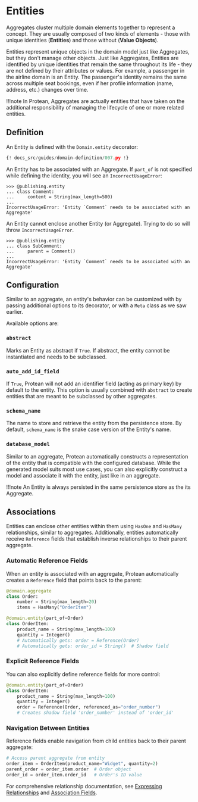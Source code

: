 # Entities

Aggregates cluster multiple domain elements together to represent a concept.
They are usually composed of two kinds of elements - those with unique
identities (**Entities**) and those without (**Value Objects**).

Entities represent unique objects in the domain model just like Aggregates, but
they don't manage other objects. Just like Aggregates, Entities are identified
by unique identities that remain the same throughout its life - they are not
defined by their attributes or values. For example, a passenger in the airline
domain is an Entity. The passenger's identity remains the same across multiple
seat bookings, even if her profile information (name, address, etc.) changes
over time.

!!!note
    In Protean, Aggregates are actually entities that have taken on the
    additional responsibility of managing the lifecycle of one or more
    related entities.

## Definition

An Entity is defined with the `Domain.entity` decorator:

```python hl_lines="13-15"
{! docs_src/guides/domain-definition/007.py !}
```

An Entity has to be associated with an Aggregate. If `part_of` is not
specified while defining the identity, you will see an `IncorrectUsageError`:

```shell
>>> @publishing.entity
... class Comment:
...     content = String(max_length=500)
... 
IncorrectUsageError: 'Entity `Comment` needs to be associated with an Aggregate'
```

An Entity cannot enclose another Entity (or Aggregate). Trying to do so will
throw `IncorrectUsageError`.

```shell
>>> @publishing.entity
... class SubComment:
...     parent = Comment()
... 
IncorrectUsageError: 'Entity `Comment` needs to be associated with an Aggregate'
```
<!-- FIXME Ensure entities cannot enclose other entities. When entities
enclose something other than permitted fields, through an error-->

## Configuration

Similar to an aggregate, an entity's behavior can be customized with by passing
additional options to its decorator, or with a `Meta` class as we saw earlier.

Available options are:

### `abstract`

Marks an Entity as abstract if `True`. If abstract, the entity cannot be
instantiated and needs to be subclassed.

### `auto_add_id_field`

If `True`, Protean will not add an identifier field (acting as primary key)
by default to the entity. This option is usually combined with `abstract` to
create entities that are meant to be subclassed by other aggregates.

### `schema_name`

The name to store and retrieve the entity from the persistence store. By
default, `schema_name` is the snake case version of the Entity's name.

### `database_model`

Similar to an aggregate, Protean automatically constructs a representation
of the entity that is compatible with the configured database. While the
generated model suits most use cases, you can also explicitly construct a model
and associate it with the entity, just like in an aggregate.

!!!note
    An Entity is always persisted in the same persistence store as the
    its Aggregate.

## Associations

Entities can enclose other entities within them using `HasOne` and `HasMany` relationships, similar to aggregates. Additionally, entities automatically receive `Reference` fields that establish inverse relationships to their parent aggregate.

### Automatic Reference Fields

When an entity is associated with an aggregate, Protean automatically creates a `Reference` field that points back to the parent:

```python
@domain.aggregate
class Order:
    number = String(max_length=20)
    items = HasMany("OrderItem")

@domain.entity(part_of=Order)
class OrderItem:
    product_name = String(max_length=100)
    quantity = Integer()
    # Automatically gets: order = Reference(Order)
    # Automatically gets: order_id = String()  # Shadow field
```

### Explicit Reference Fields

You can also explicitly define reference fields for more control:

```python
@domain.entity(part_of=Order)
class OrderItem:
    product_name = String(max_length=100)
    quantity = Integer()
    order = Reference(Order, referenced_as="order_number")
    # Creates shadow field 'order_number' instead of 'order_id'
```

### Navigation Between Entities

Reference fields enable navigation from child entities back to their parent aggregate:

```python
# Access parent aggregate from entity
order_item = OrderItem(product_name="Widget", quantity=2)
parent_order = order_item.order  # Order object
order_id = order_item.order_id   # Order's ID value
```

For comprehensive relationship documentation, see [Expressing Relationships](./relationships.md) and [Association Fields](./fields/association-fields.md).
